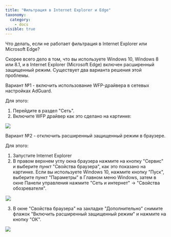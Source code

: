 ```yaml
---
title: "Фильтрация в Internet Explorer и Edge"
taxonomy:
  category:
    - docs
visible: true
---
```


Что делать, если не работает фильтрация в Internet Explorer или Microsoft Edge?

Скорее всего дело в том, что вы используете Windows 10, Windows 8 или 8.1, и в Internet Explorer (Microsoft Edge) включен расширенный защищенный режим. Существует два варианта решения этой проблемы.

Вариант №1 - включить использование WFP-драйвера в сетевых настройках AdGuard.

Для этого:

1. Перейдите в раздел "Сеть".
2. Включите WFP драйвер как это сделано на картинке:

<img src="https://cdn.adguard.com/public/Adguard/kb/newscreenshots/Ru/Windows7.1/wfpOnRu.png" />

Вариант №2 - отключить расширенный защищенный режим в браузере.

Для этого:

1. Запустите Internet Explorer
2. В правом верхнем углу окна браузера нажмите на кнопку "Сервис" и выберите пункт "Свойства браузера", как это показано на картинке.
   Если вы используете Windows 10, нажмите кнопку "Пуск", выберите пункт "Параметры" в Главном меню Windows, затем в окне Панели управления нажмите "Сеть и интернет" -> "Свойства обозревателя".

<img src="https://cdn.adguard.com/public/Adguard/kb/newscreenshots/Ru/Windows7.1/ieRu.png" style="border: 1px solid #efefef; max-width: 800px" />

3. В окне "Свойства браузера" на закладке "Дополнительно" снимите флажок "Включить расширенный защищенный режим" и нажмите на кнопку "ОК".

<img src="https://cdn.adguard.com/public/Adguard/kb/newscreenshots/Ru/Windows7.1/ie2ru.png" />
